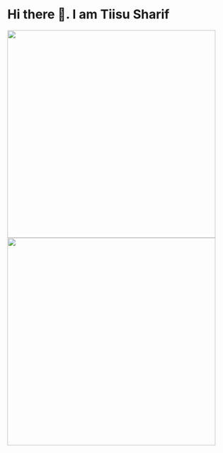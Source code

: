 # Hi there 👋. I am Tiisu Sharif
<img align = 'left' width= '470px'  src= 'https://github-readme-stats.vercel.app/api?username=Tiisu&show_icons=true' /> 
<img  align = 'left' width= '470px' src= 'https://github-readme-stats.vercel.app/api/top-langs/?username=Tiisu&layout=compact' />
